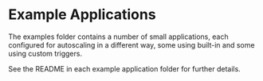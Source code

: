 Example Applications
====================

The examples folder contains a number of small applications, each configured for autoscaling in a different way, some using built-in and some using custom triggers.

See the README in each example application folder for further details.
